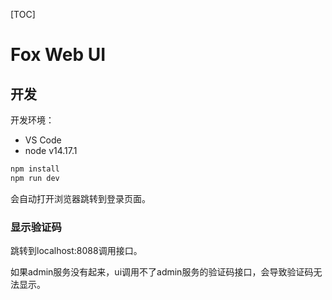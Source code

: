 [TOC]

# Fox Web UI



## 开发

开发环境：
- VS Code
- node v14.17.1

```bash
npm install
npm run dev

```

会自动打开浏览器跳转到登录页面。



### 显示验证码

跳转到localhost:8088调用接口。

如果admin服务没有起来，ui调用不了admin服务的验证码接口，会导致验证码无法显示。





